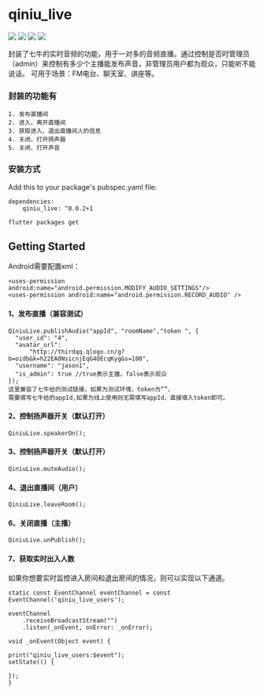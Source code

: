 # qiniu_live
![](https://img.shields.io/badge/build-passing-brightgreen)
![](https://img.shields.io/badge/version-0.0.2+1-orange)
![](https://img.shields.io/badge/platform-ios%7Candroid-lightgrey)
![](https://img.shields.io/badge/license-MIT-blue)


封装了七牛的实时音频的功能，用于一对多的音频直播。通过控制是否时管理员（admin）来控制有多少个主播能发布声音，非管理员用户都为观众，只能听不能说话。
可用于场景：FM电台、聊天室、讲座等。
### 封装的功能有

	1. 发布直播间
	2. 进入、离开直播间
	3. 获取进入、退出直播间人的信息
	4. 关闭、打开扬声器
	5. 关闭、打开声音

### 安装方式
Add this to your package's pubspec.yaml file:

	dependencies:
		qiniu_live: ^0.0.2+1
		  
	flutter packages get
	
## Getting Started

Android需要配置xml：

	<uses-permission android:name="android.permission.MODIFY_AUDIO_SETTINGS"/>
	<uses-permission android:name="android.permission.RECORD_AUDIO" />


#### 1、发布直播（兼容测试）
    QiniuLive.publishAudio("appId", "roomName","token ", {
      "user_id": "4",
      "avatar_url":
          "http://thirdqq.qlogo.cn/g?b=oidb&k=h22EA0NsicnjEqG4OEcqKyg&s=100",
      "username": "jason1",
      "is_admin": true //true表示主播，false表示观众
    });
    这里兼容了七牛给的测试链接，如果为测试环境，token为“”，
    需要填写七牛给的appId,如果为线上使用则无需填写appId，直接填入token即可。
    
#### 2、控制扬声器开关（默认打开）
    QiniuLive.speakerOn();


#### 3、控制扬声器开关（默认打开）
    QiniuLive.muteAudio();

#### 4、退出直播间（用户）
    QiniuLive.leaveRoom();

#### 6、关闭直播（主播）
    QiniuLive.unPublish();
    
#### 7、获取实时出入人数
如果你想要实时监控进入房间和退出房间的情况，则可以实现以下通道。

    static const EventChannel eventChannel = const EventChannel('qiniu_live_users');

    eventChannel
        .receiveBroadcastStream("")
        .listen(_onEvent, onError: _onError);
        
    void _onEvent(Object event) {

    print("qiniu_live_users:$event");
    setState(() {

    });
    }